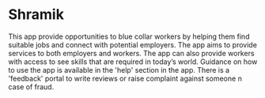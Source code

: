 # Shramik
This app provide opportunities to blue collar workers by helping them find suitable jobs and connect with potential employers.
The app aims to provide services to both employers and workers.
The app can also provide workers with access to see skills that are required in today’s world.
Guidance on how to use the app is available in the 'help' section in the app.
There is a 'feedback' portal to write reviews or raise complaint against someone n case of fraud.
